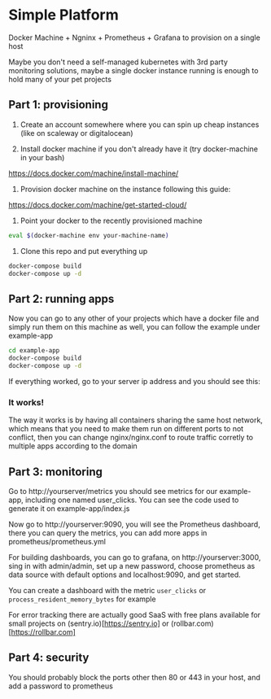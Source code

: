 # Simple Platform

Docker Machine + Ngninx + Prometheus + Grafana to provision on a single host

Maybe you don't need a self-managed kubernetes with 3rd party monitoring solutions, maybe a single docker instance running is enough to hold many of your pet projects

## Part 1: provisioning

  1. Create an account somewhere where you can spin up cheap instances (like on scaleway or digitalocean)

  1. Install docker machine if you don't already have it (try docker-machine in your bash)

  https://docs.docker.com/machine/install-machine/

  1. Provision docker machine on the instance following this guide:

  https://docs.docker.com/machine/get-started-cloud/

  1. Point your docker to the recently provisioned machine

  ```bash
  eval $(docker-machine env your-machine-name)
  ```

  1. Clone this repo and put everything up

  ```bash
  docker-compose build
  docker-compose up -d
  ```

## Part 2: running apps

Now you can go to any other of your projects which have a docker file and simply run them on this machine as well, you can follow the example under example-app

```bash
cd example-app
docker-compose build
docker-compose up -d
```

If everything worked, go to your server ip address and you should see this:

### It works!

The way it works is by having all containers sharing the same host network, which means that you need to make them run on different ports to not conflict, then you can change nginx/nginx.conf to route traffic corretly to multiple apps according to the domain

## Part 3: monitoring

Go to http://yourserver/metrics you should see metrics for our example-app, including one named user_clicks. You can see the code used to generate it on example-app/index.js

Now go to http://yourserver:9090, you will see the Prometheus dashboard, there you can query the metrics, you can add more apps in prometheus/prometheus.yml

For building dashboards, you can go to grafana, on http://yourserver:3000, sing in with admin/admin, set up a new password, choose prometheus as data source with default options and localhost:9090, and get started.

You can create a dashboard with the metric `user_clicks` or `process_resident_memory_bytes` for example

For error tracking there are actually good SaaS with free plans available for small projects on (sentry.io)[https://sentry.io] or (rollbar.com)[https://rollbar.com]

## Part 4: security

You should probably block the ports other then 80 or 443 in your host, and add a password to prometheus